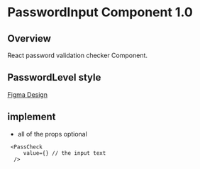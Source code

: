 # PasswordInput Component 1.0

## Overview

React  password validation checker Component.

## PasswordLevel style
[Figma Design](https://www.figma.com/file/Q3aIuqsK0HWrUrOElSFEIb/TORCH-Glare-V1.4.1?type=design&node-id=6270-89853&mode=design&t=MjyxWJTdQbIhb2ck-4)

## implement 

- all of the props optional

```tsx
 <PassCheck 
     value={} // the input text
  />

```









